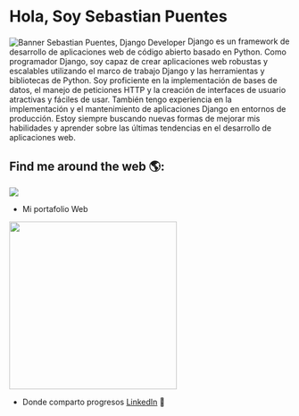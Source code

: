 # Hola, Soy Sebastian Puentes 

<img align="center" src="https://media3.giphy.com/media/scZPhLqaVOM1qG4lT9/giphy.gif?cid=ecf05e47txez3s6yod65feeta3yc99vygi7xn74eeu06o28t&rid=giphy.gif&ct=g" alt="Banner Sebastian Puentes, Django Developer">
Django es un framework de desarrollo de aplicaciones web de código abierto basado en Python. Como programador Django, soy capaz de crear aplicaciones web robustas y escalables utilizando el marco de trabajo Django y las herramientas y bibliotecas de Python. Soy proficiente en la implementación de bases de datos, el manejo de peticiones HTTP y la creación de interfaces de usuario atractivas y fáciles de usar. También tengo experiencia en la implementación y el mantenimiento de aplicaciones Django en entornos de producción. Estoy siempre buscando nuevas formas de mejorar mis habilidades y aprender sobre las últimas tendencias en el desarrollo de aplicaciones web.


## Find me around the web 🌎: 
<a href="https://github.com/JuanSPuentes"><img align="center" src="https://www.freecodecamp.org/news/content/images/2020/02/DjangoRocket.gif"></a> 
- Mi portafolio Web
<a href="https://sebastianpuentes.herokuapp.com">
<img align="center" width="auto" height="300" src="https://i.imgur.com/4pi3awj.png">
</a>

- Donde comparto progresos 
<a href="https://www.linkedin.com/in/sebaspuentes/">LinkedIn</a> 💼
